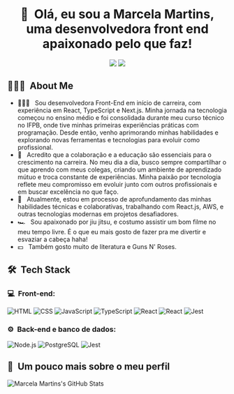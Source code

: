 <h1 align="center">👋 &nbsp;Olá, eu sou a Marcela Martins, uma desenvolvedora front end apaixonado pelo que faz!</h1>
<p align="center">
<a href="https://www.linkedin.com/in/marcela-martins01/"><img src="https://img.shields.io/badge/-Marcela%20Martins-0077B5?style=flat-square&logo=Linkedin&logoColor=white"/></a>
<a href="mailto:marcelamartinstec@gmail.com"><img src="https://img.shields.io/badge/-marcelamartinstec@gmail.com-D14836?style=flat-square&logo=Gmail&logoColor=white"/></a>
</p>

<h2> 👨🏻‍💻 &nbsp;About Me </h2>

- 👨🏻‍💻 &nbsp;   Sou desenvolvedora Front-End em início de carreira, com experiência em React, TypeScript e Next.js. Minha jornada na tecnologia começou no ensino médio e foi consolidada durante meu curso técnico no IFPB, onde tive minhas primeiras experiências práticas com programação. Desde então, venho aprimorando minhas habilidades e explorando novas ferramentas e tecnologias para evoluir como profissional. 
- 💚 &nbsp;  Acredito que a colaboração e a educação são essenciais para o crescimento na carreira. No meu dia a dia, busco sempre compartilhar o que aprendo com meus colegas, criando um ambiente de aprendizado mútuo e troca constante de experiências. Minha paixão por tecnologia reflete meu compromisso em evoluir junto com outros profissionais e em buscar excelência no que faço.
- 🚀 &nbsp;  Atualmente, estou em processo de aprofundamento das minhas habilidades técnicas e colaborativas, trabalhando com React.js, AWS, e outras tecnologias modernas em projetos desafiadores.
- 🏎 &nbsp; Sou apaixonado por jiu jitsu, e costumo assistir um bom filme no meu tempo livre. É o que eu mais gosto de fazer pra me divertir e esvaziar a cabeça haha!
- 💵 &nbsp; Também gosto muito de literatura e Guns N' Roses.

<h2> 🛠 &nbsp;Tech Stack</h2>
<h3>💻 &nbsp;Front-end:</h3>

![HTML](https://img.shields.io/badge/-HTML-333333?style=flat&logo=HTML5)
![CSS](https://img.shields.io/badge/-CSS-333333?style=flat&logo=CSS3&logoColor=1572B6)
![JavaScript](https://img.shields.io/badge/-JavaScript-333333?style=flat&logo=javascript)
![TypeScript](https://img.shields.io/badge/-TypeScript-333333?style=flat&logo=typescript&logoColor=2D79C7)
![React](https://img.shields.io/badge/-React-333333?style=flat&logo=react)
![React](https://img.shields.io/badge/-React%20Native-333333?style=flat&logo=react)
![Jest](https://img.shields.io/badge/-Jest-333333?style=flat&logo=jest&logoColor=E535AB)

<h3>⚙️ &nbsp;Back-end e banco de dados:</h3>

![Node.js](https://img.shields.io/badge/-Node.js-333333?style=flat&logo=node.js)
![PostgreSQL](https://img.shields.io/badge/-PostgreSQL-333333?style=flat&logo=postgresql)
![Jest](https://img.shields.io/badge/-Jest-333333?style=flat&logo=jest&logoColor=E535AB)

<h2>🚀 &nbsp;Um pouco mais sobre o meu perfil</h2>

![Marcela Martins's GitHub Stats](https://github-readme-stats.vercel.app/api?username=MarcelaMartinsRap&show_icons=true&theme=dracula)

